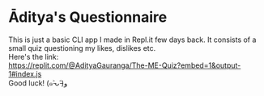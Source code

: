 # Āditya's Questionnaire

This is just a basic CLI app I made in Repl.it few days back. It consists of a small quiz questioning my likes, dislikes etc. <br> 
Here's the link: <br>
https://replit.com/@AdityaGauranga/The-ME-Quiz?embed=1&output-1#index.js <br>
Good luck! (๑˃̵ᴗ˂̵)و

